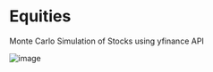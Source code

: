 # Equities
Monte Carlo Simulation of Stocks using yfinance API

![image](https://github.com/Tariqkharsa/Equities/assets/88465880/927b4cb3-5c9f-4b25-8304-304f5dbae645)
